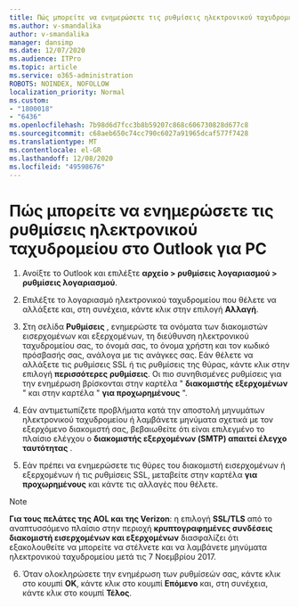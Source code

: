 ```yaml
---
title: Πώς μπορείτε να ενημερώσετε τις ρυθμίσεις ηλεκτρονικού ταχυδρομείου στο Outlook για PC
ms.author: v-smandalika
author: v-smandalika
manager: dansimp
ms.date: 12/07/2020
ms.audience: ITPro
ms.topic: article
ms.service: o365-administration
ROBOTS: NOINDEX, NOFOLLOW
localization_priority: Normal
ms.custom:
- "1800018"
- "6436"
ms.openlocfilehash: 7b98d6d7fcc3b8b59207c868c606730828d677c8
ms.sourcegitcommit: c68aeb650c74cc790c6027a91965dcaf577f7428
ms.translationtype: MT
ms.contentlocale: el-GR
ms.lasthandoff: 12/08/2020
ms.locfileid: "49598676"
---
```

# <a name="how-to-update-email-settings-in-outlook-for-pc"></a>Πώς μπορείτε να ενημερώσετε τις ρυθμίσεις ηλεκτρονικού ταχυδρομείου στο Outlook για PC

1. Ανοίξτε το Outlook και επιλέξτε **αρχείο > ρυθμίσεις λογαριασμού > ρυθμίσεις λογαριασμού**.

2. Επιλέξτε το λογαριασμό ηλεκτρονικού ταχυδρομείου που θέλετε να αλλάξετε και, στη συνέχεια, κάντε κλικ στην επιλογή **Αλλαγή**. 

3. Στη σελίδα **Ρυθμίσεις** , ενημερώστε τα ονόματα των διακομιστών εισερχομένων και εξερχομένων, τη διεύθυνση ηλεκτρονικού ταχυδρομείου σας, το όνομά σας, το όνομα χρήστη και τον κωδικό πρόσβασής σας, ανάλογα με τις ανάγκες σας. Εάν θέλετε να αλλάξετε τις ρυθμίσεις SSL ή τις ρυθμίσεις της θύρας, κάντε κλικ στην επιλογή **περισσότερες ρυθμίσεις**. Οι πιο συνηθισμένες ρυθμίσεις για την ενημέρωση βρίσκονται στην καρτέλα " **διακομιστής εξερχομένων** " και στην καρτέλα " **για προχωρημένους** ".

4. Εάν αντιμετωπίζετε προβλήματα κατά την αποστολή μηνυμάτων ηλεκτρονικού ταχυδρομείου ή λαμβάνετε μηνύματα σχετικά με τον εξερχόμενο διακομιστή σας, βεβαιωθείτε ότι είναι επιλεγμένο το πλαίσιο ελέγχου ο **διακομιστής εξερχομένων (SMTP) απαιτεί έλεγχο ταυτότητας** .

5. Εάν πρέπει να ενημερώσετε τις θύρες του διακομιστή εισερχομένων ή εξερχομένων ή τις ρυθμίσεις SSL, μεταβείτε στην καρτέλα **για προχωρημένους** και κάντε τις αλλαγές που θέλετε.

> [!NOTE]
> **Για τους πελάτες της AOL και της Verizon**: η επιλογή **SSL/TLS** από το αναπτυσσόμενο πλαίσιο στην περιοχή **κρυπτογραφημένες συνδέσεις διακομιστή εισερχομένων και εξερχομένων** διασφαλίζει ότι εξακολουθείτε να μπορείτε να στέλνετε και να λαμβάνετε μηνύματα ηλεκτρονικού ταχυδρομείου μετά τις 7 Νοεμβρίου 2017.

6. Όταν ολοκληρώσετε την ενημέρωση των ρυθμίσεών σας, κάντε κλικ στο κουμπί **OK**, κάντε κλικ στο κουμπί **Επόμενο** και, στη συνέχεια, κάντε κλικ στο κουμπί **Τέλος**.


